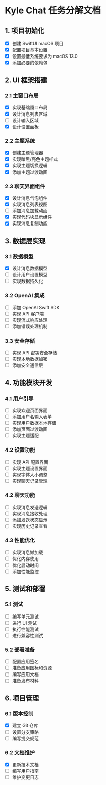 # Kyle Chat 任务分解文档

## 1. 项目初始化
- [x] 创建 SwiftUI macOS 项目
- [x] 配置项目基本设置
- [x] 设置最低系统要求为 macOS 13.0
- [x] 添加必要的依赖包

## 2. UI 框架搭建

### 2.1 主窗口布局
- [x] 实现基础窗口布局
- [x] 设计消息列表区域
- [ ] 设计输入区域
- [x] 设计设置面板

### 2.2 主题系统
- [x] 创建主题管理器
- [x] 实现暗黑/亮色主题样式
- [x] 实现主题切换逻辑
- [x] 添加主题过渡动画

### 2.3 聊天界面组件
- [x] 设计消息气泡组件
- [x] 实现消息列表视图
- [ ] 添加消息加载动画
- [x] 实现代码块显示组件
- [x] 实现消息复制功能

## 3. 数据层实现

### 3.1 数据模型
- [x] 设计消息数据模型
- [ ] 设计用户设置模型
- [ ] 实现数据持久化

### 3.2 OpenAI 集成
- [ ] 添加 OpenAI Swift SDK
- [ ] 实现 API 客户端
- [ ] 实现流式响应处理
- [ ] 添加错误处理机制

### 3.3 安全存储
- [ ] 实现 API 密钥安全存储
- [ ] 实现本地数据加密
- [ ] 添加安全通信层

## 4. 功能模块开发

### 4.1 用户引导
- [ ] 实现欢迎页面界面
- [ ] 添加用户名输入表单
- [ ] 实现用户数据本地存储
- [ ] 添加页面过渡动画
- [ ] 实现主题适配

### 4.2 设置功能
- [ ] 实现 API 配置界面
- [ ] 实现主题设置界面
- [ ] 实现字体大小调整
- [ ] 实现聊天记录管理

### 4.2 聊天功能
- [ ] 实现消息发送逻辑
- [ ] 实现消息接收处理
- [ ] 添加发送状态显示
- [ ] 实现历史记录查看

### 4.3 性能优化
- [ ] 实现消息懒加载
- [ ] 优化内存使用
- [ ] 优化启动时间
- [ ] 添加性能监控

## 5. 测试和部署

### 5.1 测试
- [ ] 编写单元测试
- [ ] 进行 UI 测试
- [ ] 执行性能测试
- [ ] 进行兼容性测试

### 5.2 部署准备
- [ ] 配置应用签名
- [ ] 准备应用图标和资源
- [ ] 编写应用文档
- [ ] 准备发布材料

## 6. 项目管理

### 6.1 版本控制
- [x] 建立 Git 仓库
- [ ] 设置分支策略
- [ ] 编写提交规范

### 6.2 文档维护
- [x] 更新技术文档
- [ ] 编写用户指南
- [ ] 维护变更日志